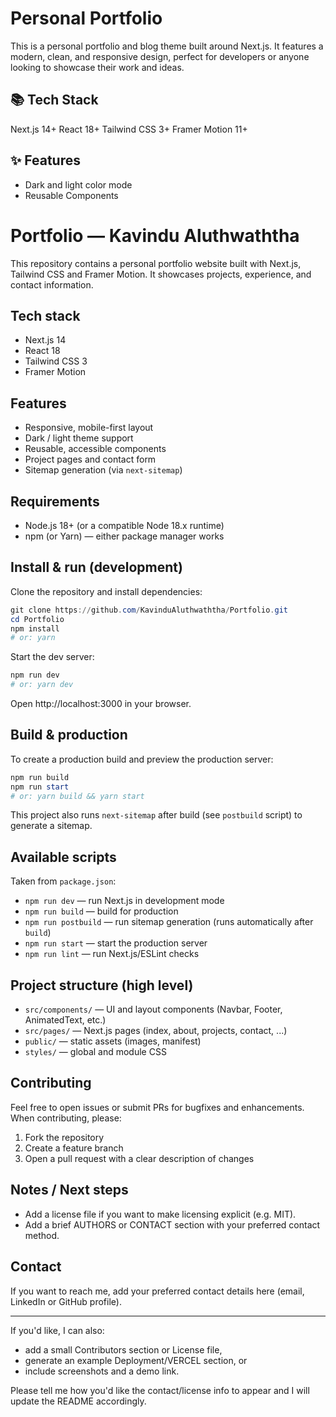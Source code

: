 # Personal Portfolio

This is a personal portfolio and blog theme built around Next.js. It features a modern, clean, and responsive design, perfect for developers or anyone looking to showcase their work and ideas.

## 📚 Tech Stack
Next.js 14+
React 18+
Tailwind CSS 3+
Framer Motion 11+

## ✨ Features
- Dark and light color mode 
- Reusable Components
# Portfolio — Kavindu Aluthwaththa

This repository contains a personal portfolio website built with Next.js, Tailwind CSS and Framer Motion. It showcases projects, experience, and contact information.

## Tech stack
- Next.js 14
- React 18
- Tailwind CSS 3
- Framer Motion

## Features
- Responsive, mobile-first layout
- Dark / light theme support
- Reusable, accessible components
- Project pages and contact form
- Sitemap generation (via `next-sitemap`)

## Requirements
- Node.js 18+ (or a compatible Node 18.x runtime)
- npm (or Yarn) — either package manager works

## Install & run (development)
Clone the repository and install dependencies:

```powershell
git clone https://github.com/KavinduAluthwaththa/Portfolio.git
cd Portfolio
npm install
# or: yarn
```

Start the dev server:

```powershell
npm run dev
# or: yarn dev
```

Open http://localhost:3000 in your browser.

## Build & production
To create a production build and preview the production server:

```powershell
npm run build
npm run start
# or: yarn build && yarn start
```

This project also runs `next-sitemap` after build (see `postbuild` script) to generate a sitemap.

## Available scripts
Taken from `package.json`:

- `npm run dev` — run Next.js in development mode
- `npm run build` — build for production
- `npm run postbuild` — run sitemap generation (runs automatically after `build`)
- `npm run start` — start the production server
- `npm run lint` — run Next.js/ESLint checks

## Project structure (high level)

- `src/components/` — UI and layout components (Navbar, Footer, AnimatedText, etc.)
- `src/pages/` — Next.js pages (index, about, projects, contact, ...)
- `public/` — static assets (images, manifest)
- `styles/` — global and module CSS

## Contributing
Feel free to open issues or submit PRs for bugfixes and enhancements. When contributing, please:

1. Fork the repository
2. Create a feature branch
3. Open a pull request with a clear description of changes

## Notes / Next steps
- Add a license file if you want to make licensing explicit (e.g. MIT).
- Add a brief AUTHORS or CONTACT section with your preferred contact method.

## Contact
If you want to reach me, add your preferred contact details here (email, LinkedIn or GitHub profile).

---

If you'd like, I can also:
- add a small Contributors section or License file,
- generate an example Deployment/VERCEL section, or
- include screenshots and a demo link.

Please tell me how you'd like the contact/license info to appear and I will update the README accordingly.
